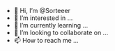 - 👋 Hi, I’m @Sorteeer
- 👀 I’m interested in ...
- 🌱 I’m currently learning ...
- 💞️ I’m looking to collaborate on ...
- 📫 How to reach me ...

<!---
Sorteeer/Sorteeer is a ✨ special ✨ repository because its `README.md` (this file) appears on your GitHub profile.
You can click the Preview link to take a look at your changes.
--->
